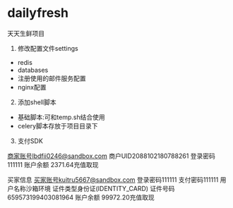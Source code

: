 # dailyfresh
天天生鲜项目
1. 修改配置文件settings
* redis
* databases
* 注册使用的邮件服务配置
* nginx配置

2. 添加shell脚本
* 基础脚本:可和temp.sh结合使用
* celery脚本存放于项目目录下

3. 支付SDK

商家账号lbdfii0246@sandbox.com
商户UID2088102180788261
登录密码111111
账户余额
2371.64充值取现


买家信息
买家账号kuitru5667@sandbox.com
登录密码111111
支付密码111111
用户名称沙箱环境
证件类型身份证(IDENTITY_CARD)
证件号码659573199403081964
账户余额
99972.20充值取现